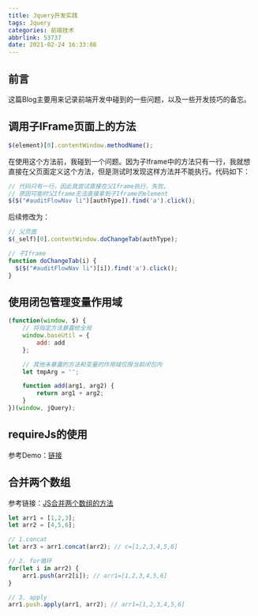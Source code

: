 ```yaml
---
title: Jquery开发实践
tags: Jquery
categories: 前端技术
abbrlink: 53737
date: 2021-02-24 16:33:08
---
```

## 前言
这篇Blog主要用来记录前端开发中碰到的一些问题，以及一些开发技巧的备忘。

<!--more-->

## 调用子IFrame页面上的方法
```js
$(element)[0].contentWindow.methodName();
```

在使用这个方法前，我碰到一个问题。因为子Iframe中的方法只有一行，我就想直接在父页面定义这个方法，但是测试时发现这样方法并不能执行。代码如下：
```js
// 代码只有一行，因此我尝试直接在父Iframe执行，失败。
// 原因可能时父Iframe无法直接拿到子Iframe的element
$($("#auditFlowNav li")[authType]).find('a').click();
```
后续修改为：
```js
// 父页面
$(_self)[0].contentWindow.doChangeTab(authType);

// 子Iframe
function doChangeTab(i) {
  $($("#auditFlowNav li")[i]).find('a').click();
}
```

## 使用闭包管理变量作用域
``` js
(function(window, $) {
    // 将指定方法暴露给全局
    window.baseUtil = {
        add: add
    };

    // 其他未暴露的方法和变量的作用域仅限当前闭包内
    let tmpArg = '';

    function add(arg1, arg2) {
        return arg1 + arg2;
    }
})(window, jQuery);
```

## requireJs的使用
参考Demo：[链接](https://github.com/JokerByrant/requirejs-demo)

## 合并两个数组
参考链接：[JS合并两个数组的方法](https://blog.csdn.net/sunshinezx8023/article/details/80080803)
```js
let arr1 = [1,2,3];
let arr2 = [4,5,6];

// 1.concat
let arr3 = arr1.concat(arr2); // c=[1,2,3,4,5,6]

// 2. for循环
for(let i in arr2) {
    arr1.push(arr2[i]); // arr1=[1,2,3,4,5,6]
}

// 3. apply
arr1.push.apply(arr1, arr2); // arr1=[1,2,3,4,5,6]
```